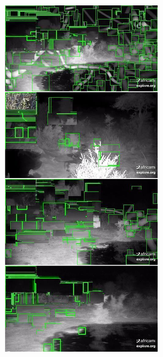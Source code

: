 ![20200724-232033-235038](in/20200724/20200724-232033-235038_0_.jpg)
![20200724-235043-000003](in/20200724/20200724-235043-000003_0_.jpg)
![20200725-000008-003013](in/20200725/20200725-000008-003013_0_.jpg)
![20200725-003018-010023](in/20200725/20200725-003018-010023_0_.jpg)
